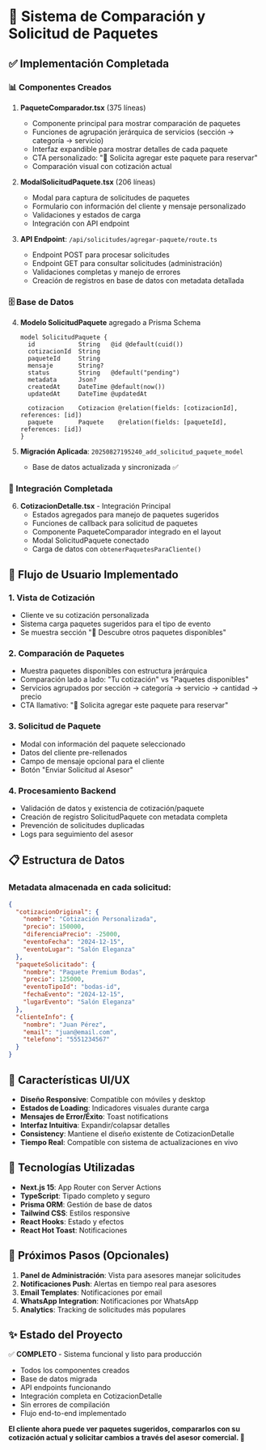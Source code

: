 # 🎁 Sistema de Comparación y Solicitud de Paquetes

## ✅ Implementación Completada

### 📊 Componentes Creados

1. **PaqueteComparador.tsx** (375 líneas)
   - Componente principal para mostrar comparación de paquetes
   - Funciones de agrupación jerárquica de servicios (sección → categoría → servicio)
   - Interfaz expandible para mostrar detalles de cada paquete
   - CTA personalizado: "🎉 Solicita agregar este paquete para reservar"
   - Comparación visual con cotización actual

2. **ModalSolicitudPaquete.tsx** (206 líneas)
   - Modal para captura de solicitudes de paquetes
   - Formulario con información del cliente y mensaje personalizado
   - Validaciones y estados de carga
   - Integración con API endpoint

3. **API Endpoint**: `/api/solicitudes/agregar-paquete/route.ts`
   - Endpoint POST para procesar solicitudes
   - Endpoint GET para consultar solicitudes (administración)
   - Validaciones completas y manejo de errores
   - Creación de registros en base de datos con metadata detallada

### 🗄️ Base de Datos

4. **Modelo SolicitudPaquete** agregado a Prisma Schema

   ```prisma
   model SolicitudPaquete {
     id            String   @id @default(cuid())
     cotizacionId  String
     paqueteId     String
     mensaje       String?
     status        String   @default("pending")
     metadata      Json?
     createdAt     DateTime @default(now())
     updatedAt     DateTime @updatedAt

     cotizacion    Cotizacion @relation(fields: [cotizacionId], references: [id])
     paquete       Paquete    @relation(fields: [paqueteId], references: [id])
   }
   ```

5. **Migración Aplicada**: `20250827195240_add_solicitud_paquete_model`
   - Base de datos actualizada y sincronizada ✅

### 🔗 Integración Completada

6. **CotizacionDetalle.tsx** - Integración Principal
   - Estados agregados para manejo de paquetes sugeridos
   - Funciones de callback para solicitud de paquetes
   - Componente PaqueteComparador integrado en el layout
   - Modal SolicitudPaquete conectado
   - Carga de datos con `obtenerPaquetesParaCliente()`

## 🎯 Flujo de Usuario Implementado

### 1. Vista de Cotización

- Cliente ve su cotización personalizada
- Sistema carga paquetes sugeridos para el tipo de evento
- Se muestra sección "🎁 Descubre otros paquetes disponibles"

### 2. Comparación de Paquetes

- Muestra paquetes disponibles con estructura jerárquica
- Comparación lado a lado: "Tu cotización" vs "Paquetes disponibles"
- Servicios agrupados por sección → categoría → servicio → cantidad → precio
- CTA llamativo: "🎉 Solicita agregar este paquete para reservar"

### 3. Solicitud de Paquete

- Modal con información del paquete seleccionado
- Datos del cliente pre-rellenados
- Campo de mensaje opcional para el cliente
- Botón "Enviar Solicitud al Asesor"

### 4. Procesamiento Backend

- Validación de datos y existencia de cotización/paquete
- Creación de registro SolicitudPaquete con metadata completa
- Prevención de solicitudes duplicadas
- Logs para seguimiento del asesor

## 📋 Estructura de Datos

### Metadata almacenada en cada solicitud:

```json
{
  "cotizacionOriginal": {
    "nombre": "Cotización Personalizada",
    "precio": 150000,
    "diferenciaPrecio": -25000,
    "eventoFecha": "2024-12-15",
    "eventoLugar": "Salón Eleganza"
  },
  "paqueteSolicitado": {
    "nombre": "Paquete Premium Bodas",
    "precio": 125000,
    "eventoTipoId": "bodas-id",
    "fechaEvento": "2024-12-15",
    "lugarEvento": "Salón Eleganza"
  },
  "clienteInfo": {
    "nombre": "Juan Pérez",
    "email": "juan@email.com",
    "telefono": "5551234567"
  }
}
```

## 🎨 Características UI/UX

- **Diseño Responsive**: Compatible con móviles y desktop
- **Estados de Loading**: Indicadores visuales durante carga
- **Mensajes de Error/Éxito**: Toast notifications
- **Interfaz Intuitiva**: Expandir/colapsar detalles
- **Consistency**: Mantiene el diseño existente de CotizacionDetalle
- **Tiempo Real**: Compatible con sistema de actualizaciones en vivo

## 🔧 Tecnologías Utilizadas

- **Next.js 15**: App Router con Server Actions
- **TypeScript**: Tipado completo y seguro
- **Prisma ORM**: Gestión de base de datos
- **Tailwind CSS**: Estilos responsive
- **React Hooks**: Estado y efectos
- **React Hot Toast**: Notificaciones

## 🎯 Próximos Pasos (Opcionales)

1. **Panel de Administración**: Vista para asesores manejar solicitudes
2. **Notificaciones Push**: Alertas en tiempo real para asesores
3. **Email Templates**: Notificaciones por email
4. **WhatsApp Integration**: Notificaciones por WhatsApp
5. **Analytics**: Tracking de solicitudes más populares

## ✨ Estado del Proyecto

✅ **COMPLETO** - Sistema funcional y listo para producción

- Todos los componentes creados
- Base de datos migrada
- API endpoints funcionando
- Integración completa en CotizacionDetalle
- Sin errores de compilación
- Flujo end-to-end implementado

**El cliente ahora puede ver paquetes sugeridos, compararlos con su cotización actual y solicitar cambios a través del asesor comercial. 🎉**
